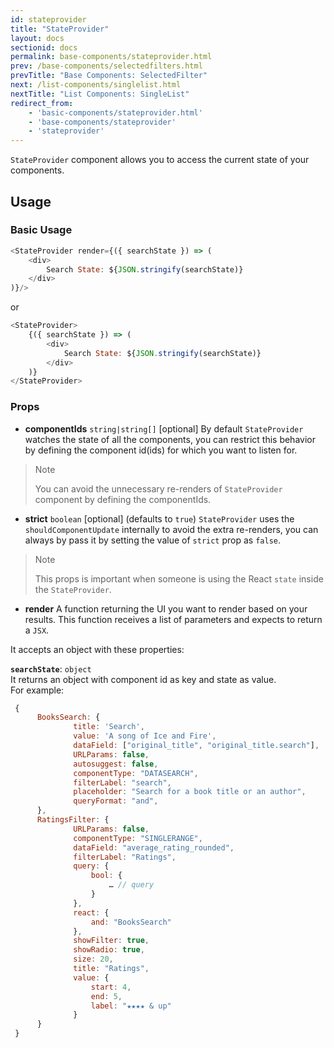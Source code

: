 ```yaml
---
id: stateprovider
title: "StateProvider"
layout: docs
sectionid: docs
permalink: base-components/stateprovider.html
prev: /base-components/selectedfilters.html
prevTitle: "Base Components: SelectedFilter"
next: /list-components/singlelist.html
nextTitle: "List Components: SingleList"
redirect_from:
    - 'basic-components/stateprovider.html'
    - 'base-components/stateprovider'
    - 'stateprovider'
---
```


`StateProvider` component allows you to access the current state of your components.

## Usage

### Basic Usage

```js
<StateProvider render={({ searchState }) => (
	<div>
		Search State: ${JSON.stringify(searchState)}
	</div>
)}/>
```
or
```js
<StateProvider>
	{({ searchState }) => (
		<div>
			Search State: ${JSON.stringify(searchState)}
		</div>
	)}
</StateProvider>
```

### Props

- **componentIds** `string|string[]` [optional]
	By default `StateProvider` watches the state of all the components, you can restrict this behavior by defining the component id(ids) for which you want to listen for.

> Note
>
> You can avoid the unnecessary re-renders of `StateProvider` component by defining the componentIds.

- **strict** `boolean` [optional] (defaults to `true`)
	`StateProvider` uses the `shouldComponentUpdate` internally to avoid the extra re-renders, you can always by pass it by setting the value of `strict` prop as `false`.

> Note
>
> This props is important when someone is using the React `state` inside the `StateProvider`.

- **render**
 A function returning the UI you want to render based on your results. This function receives a list of parameters and expects to return a `JSX`.

 It accepts an object with these properties:<br/>

  **`searchState`**: `object`<br/>
  It returns an object with component id as key and state as value.<br/>
  For example:

  ```js
   {
	   	BooksSearch: {
				title: 'Search',
				value: 'A song of Ice and Fire',
				dataField: ["original_title", "original_title.search"],
				URLParams: false,
				autosuggest: false,
				componentType: "DATASEARCH",
				filterLabel: "search",
				placeholder: "Search for a book title or an author",
				queryFormat: "and",
	   	},
	   	RatingsFilter: {
				URLParams: false,
				componentType: "SINGLERANGE",
				dataField: "average_rating_rounded",
				filterLabel: "Ratings",
				query: {
					bool: {
						… // query
					}
				},
				react: {
					and: "BooksSearch"
				},
				showFilter: true,
				showRadio: true,
				size: 20,
				title: "Ratings",
				value: {
					start: 4,
					end: 5,
					label: "★★★★ & up"
				}
	   	}
   }
  ```
